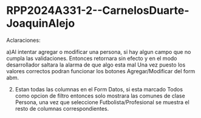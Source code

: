 # RPP2024A331-2--CarnelosDuarte-JoaquinAlejo

Aclaraciones:

a)Al intentar agregar o modificar una persona, si hay algun campo que no cumpla las validaciones.
Entonces retornara sin efecto y en el modo desarrollador saltara la alarma de que algo esta mal
Una vez puesto los valores correctos podran funcionar los botones Agregar/Modificar del form abm.

2) Estan todas las columnas en el Form Datos, si esta marcado Todos como opcion de filtro
entonces solo mostrara las comunes de clase Persona, una vez que seleccione Futbolista/Profesional
se muestra el resto de columnas correspondientes.
